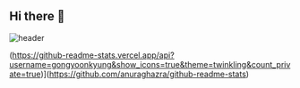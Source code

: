## Hi there 👋

![header](https://capsule-render.vercel.app/api?type=${waving}&color=auto&height=${200}&section=header&text=Gong%20Yoon%20Kyung%20&fontSize=${50}&animation=${twinkling})

(https://github-readme-stats.vercel.app/api?username=gongyoonkyung&show_icons=true&theme=twinkling&count_private=true)](https://github.com/anuraghazra/github-readme-stats)


